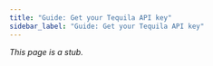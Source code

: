 ```yaml
---
title: "Guide: Get your Tequila API key"
sidebar_label: "Guide: Get your Tequila API key"
---
```


_This page is a stub._
